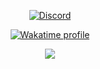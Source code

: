 <p align="center">
    <a href="https://discord.com/users/859530750042570802">
        <img alt="Discord" src="https://lanyard.cnrad.dev/api/859530750042570802?hideBadges=false&hideStatus=false">
    </a>
</p>

<p align="center">
    <a href="https://wakatime.com/@FemboyCoder">
        <img alt="Wakatime profile" src="https://github-readme-stats.vercel.app/api/wakatime?username=FemboyCoder&langs_count=3&&theme=dracula&hide_border=true&bg_color=1a1c1f&icon_color=4e90f0&title=e74545&border_radius=10">
    </a>
</p>

<p align="center">
    <img src="https://github-readme-stats.vercel.app/api/?username=FemboyCoder&title_color=4F8CC9&text_color=9f9f9f&show_icons=true&bg_color=00000000&hide_border=true&icon_color=4F8CC9&hide_title=true&count_private=true"/>
</p>
